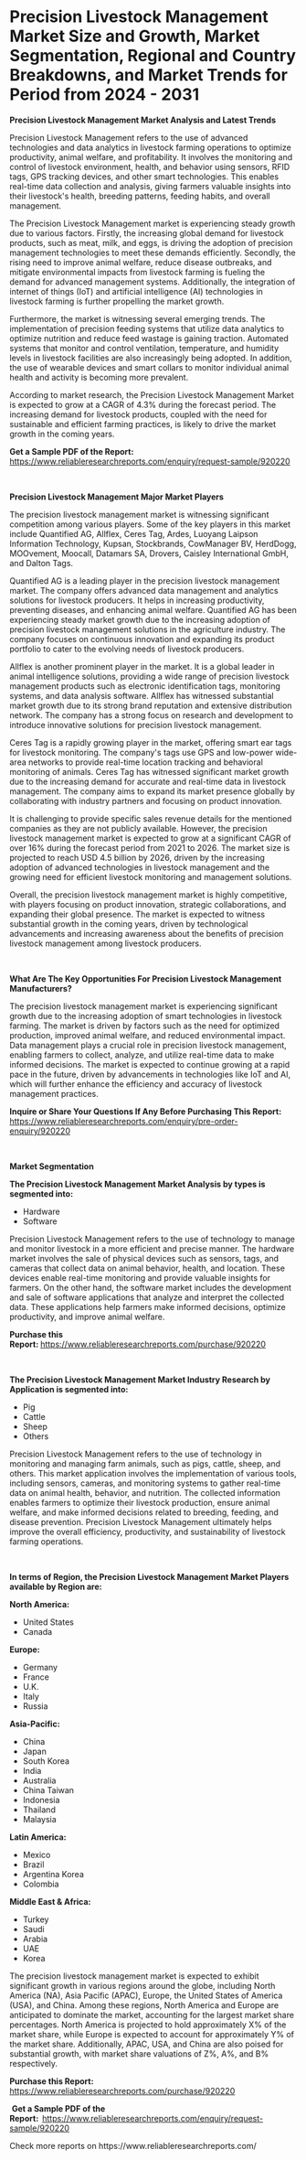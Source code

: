 <p><h1>Precision Livestock Management Market Size and Growth, Market Segmentation, Regional and Country Breakdowns, and Market Trends for Period from 2024 -  2031</h1></p><p><strong>Precision Livestock Management Market Analysis and Latest Trends</strong></p>
<p><p>Precision Livestock Management refers to the use of advanced technologies and data analytics in livestock farming operations to optimize productivity, animal welfare, and profitability. It involves the monitoring and control of livestock environment, health, and behavior using sensors, RFID tags, GPS tracking devices, and other smart technologies. This enables real-time data collection and analysis, giving farmers valuable insights into their livestock's health, breeding patterns, feeding habits, and overall management.</p><p>The Precision Livestock Management market is experiencing steady growth due to various factors. Firstly, the increasing global demand for livestock products, such as meat, milk, and eggs, is driving the adoption of precision management technologies to meet these demands efficiently. Secondly, the rising need to improve animal welfare, reduce disease outbreaks, and mitigate environmental impacts from livestock farming is fueling the demand for advanced management systems. Additionally, the integration of internet of things (IoT) and artificial intelligence (AI) technologies in livestock farming is further propelling the market growth.</p><p>Furthermore, the market is witnessing several emerging trends. The implementation of precision feeding systems that utilize data analytics to optimize nutrition and reduce feed wastage is gaining traction. Automated systems that monitor and control ventilation, temperature, and humidity levels in livestock facilities are also increasingly being adopted. In addition, the use of wearable devices and smart collars to monitor individual animal health and activity is becoming more prevalent.</p><p>According to market research, the Precision Livestock Management Market is expected to grow at a CAGR of 4.3% during the forecast period. The increasing demand for livestock products, coupled with the need for sustainable and efficient farming practices, is likely to drive the market growth in the coming years.</p></p>
<p><strong>Get a Sample PDF of the Report:&nbsp;</strong> <a href="https://www.reliableresearchreports.com/enquiry/request-sample/920220">https://www.reliableresearchreports.com/enquiry/request-sample/920220</a></p>
<p>&nbsp;</p>
<p><strong>Precision Livestock Management Major Market Players</strong></p>
<p><p>The precision livestock management market is witnessing significant competition among various players. Some of the key players in this market include Quantified AG, Allflex, Ceres Tag, Ardes, Luoyang Laipson Information Technology, Kupsan, Stockbrands, CowManager BV, HerdDogg, MOOvement, Moocall, Datamars SA, Drovers, Caisley International GmbH, and Dalton Tags.</p><p>Quantified AG is a leading player in the precision livestock management market. The company offers advanced data management and analytics solutions for livestock producers. It helps in increasing productivity, preventing diseases, and enhancing animal welfare. Quantified AG has been experiencing steady market growth due to the increasing adoption of precision livestock management solutions in the agriculture industry. The company focuses on continuous innovation and expanding its product portfolio to cater to the evolving needs of livestock producers. </p><p>Allflex is another prominent player in the market. It is a global leader in animal intelligence solutions, providing a wide range of precision livestock management products such as electronic identification tags, monitoring systems, and data analysis software. Allflex has witnessed substantial market growth due to its strong brand reputation and extensive distribution network. The company has a strong focus on research and development to introduce innovative solutions for precision livestock management. </p><p>Ceres Tag is a rapidly growing player in the market, offering smart ear tags for livestock monitoring. The company's tags use GPS and low-power wide-area networks to provide real-time location tracking and behavioral monitoring of animals. Ceres Tag has witnessed significant market growth due to the increasing demand for accurate and real-time data in livestock management. The company aims to expand its market presence globally by collaborating with industry partners and focusing on product innovation.</p><p>It is challenging to provide specific sales revenue details for the mentioned companies as they are not publicly available. However, the precision livestock management market is expected to grow at a significant CAGR of over 16% during the forecast period from 2021 to 2026. The market size is projected to reach USD 4.5 billion by 2026, driven by the increasing adoption of advanced technologies in livestock management and the growing need for efficient livestock monitoring and management solutions.</p><p>Overall, the precision livestock management market is highly competitive, with players focusing on product innovation, strategic collaborations, and expanding their global presence. The market is expected to witness substantial growth in the coming years, driven by technological advancements and increasing awareness about the benefits of precision livestock management among livestock producers.</p></p>
<p>&nbsp;</p>
<p><strong>What Are The Key Opportunities For Precision Livestock Management Manufacturers?</strong></p>
<p><p>The precision livestock management market is experiencing significant growth due to the increasing adoption of smart technologies in livestock farming. The market is driven by factors such as the need for optimized production, improved animal welfare, and reduced environmental impact. Data management plays a crucial role in precision livestock management, enabling farmers to collect, analyze, and utilize real-time data to make informed decisions. The market is expected to continue growing at a rapid pace in the future, driven by advancements in technologies like IoT and AI, which will further enhance the efficiency and accuracy of livestock management practices.</p></p>
<p><strong>Inquire or Share Your Questions If Any Before Purchasing This Report:</strong> <a href="https://www.reliableresearchreports.com/enquiry/pre-order-enquiry/920220">https://www.reliableresearchreports.com/enquiry/pre-order-enquiry/920220</a></p>
<p>&nbsp;</p>
<p><strong>Market Segmentation</strong></p>
<p><strong>The Precision Livestock Management Market Analysis by types is segmented into:</strong></p>
<p><ul><li>Hardware</li><li>Software</li></ul></p>
<p><p>Precision Livestock Management refers to the use of technology to manage and monitor livestock in a more efficient and precise manner. The hardware market involves the sale of physical devices such as sensors, tags, and cameras that collect data on animal behavior, health, and location. These devices enable real-time monitoring and provide valuable insights for farmers. On the other hand, the software market includes the development and sale of software applications that analyze and interpret the collected data. These applications help farmers make informed decisions, optimize productivity, and improve animal welfare.</p></p>
<p><strong>Purchase this Report:&nbsp;</strong><a href="https://www.reliableresearchreports.com/purchase/920220">https://www.reliableresearchreports.com/purchase/920220</a></p>
<p>&nbsp;</p>
<p><strong>The Precision Livestock Management Market Industry Research by Application is segmented into:</strong></p>
<p><ul><li>Pig</li><li>Cattle</li><li>Sheep</li><li>Others</li></ul></p>
<p><p>Precision Livestock Management refers to the use of technology in monitoring and managing farm animals, such as pigs, cattle, sheep, and others. This market application involves the implementation of various tools, including sensors, cameras, and monitoring systems to gather real-time data on animal health, behavior, and nutrition. The collected information enables farmers to optimize their livestock production, ensure animal welfare, and make informed decisions related to breeding, feeding, and disease prevention. Precision Livestock Management ultimately helps improve the overall efficiency, productivity, and sustainability of livestock farming operations.</p></p>
<p>&nbsp;</p>
<p><strong>In terms of Region, the Precision Livestock Management Market Players available by Region are:</strong></p>
<p>
    <p> <strong> North America: </strong>
        <ul>
            <li>United States</li>
            <li>Canada</li>
        </ul>
        </p> 
    <p> <strong> Europe: </strong>
        <ul>
            <li>Germany</li>
            <li>France</li>
            <li>U.K.</li>
            <li>Italy</li>
            <li>Russia</li>
        </ul>
        </p> 
    <p> <strong> Asia-Pacific: </strong>
        <ul>
            <li>China</li>
            <li>Japan</li>
            <li>South Korea</li>
            <li>India</li>
            <li>Australia</li>
            <li>China Taiwan</li>
            <li>Indonesia</li>
            <li>Thailand</li>
            <li>Malaysia</li>
        </ul>
        </p> 
    <p> <strong> Latin America: </strong>
        <ul>
            <li>Mexico</li>
            <li>Brazil</li>
            <li>Argentina Korea</li>
            <li>Colombia</li>
        </ul>
        </p> 
    <p> <strong> Middle East & Africa: </strong>
        <ul>
            <li>Turkey</li>
            <li>Saudi</li>
            <li>Arabia</li>
            <li>UAE</li>
            <li>Korea</li>
        </ul>
    </p>
    </p>
<p><p>The precision livestock management market is expected to exhibit significant growth in various regions around the globe, including North America (NA), Asia Pacific (APAC), Europe, the United States of America (USA), and China. Among these regions, North America and Europe are anticipated to dominate the market, accounting for the largest market share percentages. North America is projected to hold approximately X% of the market share, while Europe is expected to account for approximately Y% of the market share. Additionally, APAC, USA, and China are also poised for substantial growth, with market share valuations of Z%, A%, and B% respectively.</p></p>
<p><strong>Purchase this Report: </strong><a href="https://www.reliableresearchreports.com/purchase/920220">https://www.reliableresearchreports.com/purchase/920220</a></p>
<p>&nbsp;<strong>Get a Sample PDF of the Report:&nbsp;&nbsp;</strong><a href="https://www.reliableresearchreports.com/enquiry/request-sample/920220">https://www.reliableresearchreports.com/enquiry/request-sample/920220</a></p>
<p><strong></strong></p>
<p>Check more reports on https://www.reliableresearchreports.com/</p>